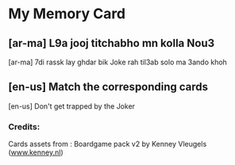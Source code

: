 # My Memory Card


## [ar-ma] L9a jooj titchabho mn kolla Nou3
[ar-ma] 7di rassk lay ghdar bik Joke rah til3ab solo ma 3ando khoh


## [en-us] Match the corresponding cards
[en-us] Don't get trapped by the Joker


### Credits:
Cards assets from : Boardgame pack v2 by Kenney Vleugels (www.kenney.nl)